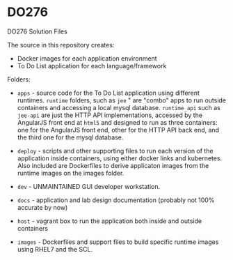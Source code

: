 # DO276
DO276 Solution Files

The source in this repository creates:

* Docker images for each application environment
* To Do List application for each language/framework

Folders:

* `apps` - source code for the To Do List application using different runtimes. `runtime` folders, such as `jee` " are "combo" apps to run outside containers and accessing a local mysql database. `runtime_api` such as `jee-api` are just the HTTP API implementations, accessed by the AngularJS front end at `html5` and designed to run as three containers: one for the AngularJS front end, other for the HTTP API back end, and the third one for the mysql database.

* `deploy` - scripts and other supporting files to run each version of the application inside containers, using either docker links and kubernetes. Also included are Dockerfiles to derive applicaton images from the runtime images on the images folder.

* `dev` - UNMAINTAINED GUI developer workstation.

* `docs` - application and lab design documentation (probably not 100% accurate by now)

* `host` - vagrant box to run the application both inside and outside containers

* `images` - Dockerfiles and support files to build specific runtime images using RHEL7 and the SCL.

